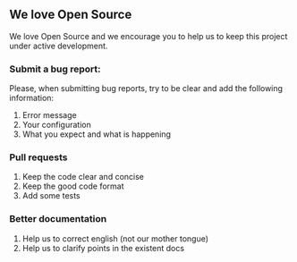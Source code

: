 ## We love Open Source

We love Open Source and we encourage you to help us to keep this project under active development.

### Submit a bug report:

Please, when submitting bug reports, try to be clear and add the following information:

1. Error message
2. Your configuration
3. What you expect and what is happening

### Pull requests

1. Keep the code clear and concise
2. Keep the good code format
3. Add some tests

### Better documentation

1. Help us to correct english (not our mother tongue)
2. Help us to clarify points in the existent docs
